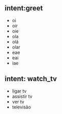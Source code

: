 ## intent:greet
- oi
- oir
- oie
- ola
- olá
- olar
- eae
- eai
- iae

## intent: watch_tv
- ligar tv
- assistir tv
- ver tv
- televisão
